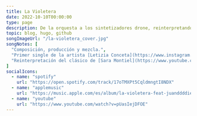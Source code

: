 ```yaml
---
title: La Violetera
date: 2022-10-10T00:00:00
type: page
description: De la orquesta a los sintetizadores drone, reinterpretando un clásico.
topic: blog, hugo, github
songImageUrl: "/la-violetera_cover.jpg"
songNotes: [
  "Composición, producción y mezcla.",
  "Primer single de la artista [Letizia Conceta](https://www.instagram.com/letiziaconceta/).",
  "Reinterpretación del clásico de [Sara Montiel](https://www.youtube.com/watch?v=I1Rll1KKSB8).",
]
socialIcons:
  - name: "spotify"
    url: "https://open.spotify.com/track/17oTMXPt5CqldmngtI8NDX"
  - name: "applemusic"
    url: "https://music.apple.com/es/album/la-violetera-feat-juanddddiego/1648470972"
  - name: "youtube"
    url: "https://www.youtube.com/watch?v=pUasIejDFOE"
---
```

